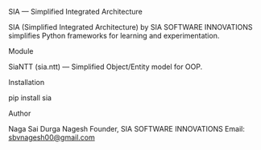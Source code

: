 SIA — Simplified Integrated Architecture

SIA (Simplified Integrated Architecture) by SIA SOFTWARE INNOVATIONS simplifies Python frameworks for learning and experimentation.

Module

SiaNTT (sia.ntt) — Simplified Object/Entity model for OOP.

Installation

pip install sia

Author

Naga Sai Durga Nagesh
Founder, SIA SOFTWARE INNOVATIONS
Email: sbvnagesh00@gmail.com
